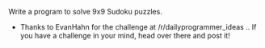 Write a program to solve 9x9 Sudoku puzzles.

* Thanks to EvanHahn for the challenge at /r/dailyprogrammer_ideas .. If you have a challenge in your mind, head over there and post it!